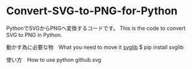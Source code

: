 # Convert-SVG-to-PNG-for-Python
PythonでSVGからPNGへ変換するコードです。
This is the code to convert SVG to PNG in Python.

動かす為に必要な物　What you need to move it
[svglib](https://pypi.org/project/svglib/)
$ pip install svglib

使い方　How to use
python github.svg

